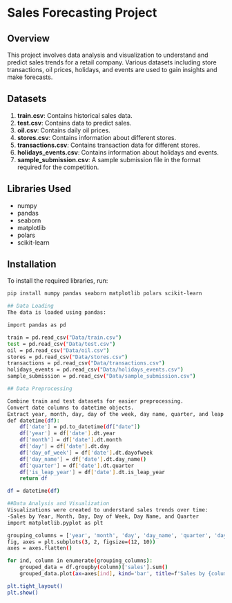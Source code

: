 # Sales Forecasting Project

## Overview

This project involves data analysis and visualization to understand and predict sales trends for a retail company. Various datasets including store transactions, oil prices, holidays, and events are used to gain insights and make forecasts.

## Datasets

1. **train.csv**: Contains historical sales data.
2. **test.csv**: Contains data to predict sales.
3. **oil.csv**: Contains daily oil prices.
4. **stores.csv**: Contains information about different stores.
5. **transactions.csv**: Contains transaction data for different stores.
6. **holidays_events.csv**: Contains information about holidays and events.
7. **sample_submission.csv**: A sample submission file in the format required for the competition.

## Libraries Used

- numpy
- pandas
- seaborn
- matplotlib
- polars
- scikit-learn

## Installation

To install the required libraries, run:

```bash
pip install numpy pandas seaborn matplotlib polars scikit-learn

## Data Loading
The data is loaded using pandas:

import pandas as pd

train = pd.read_csv("Data/train.csv")
test = pd.read_csv("Data/test.csv")
oil = pd.read_csv("Data/oil.csv")
stores = pd.read_csv("Data/stores.csv")
transactions = pd.read_csv("Data/transactions.csv")
holidays_events = pd.read_csv("Data/holidays_events.csv")
sample_submission = pd.read_csv("Data/sample_submission.csv")

## Data Preprocessing

Combine train and test datasets for easier preprocessing.
Convert date columns to datetime objects.
Extract year, month, day, day of the week, day name, quarter, and leap year information from date columns.
def datetime(df):
    df['date'] = pd.to_datetime(df["date"])
    df['year'] = df['date'].dt.year
    df['month'] = df['date'].dt.month
    df['day'] = df['date'].dt.day
    df['day_of_week'] = df['date'].dt.dayofweek
    df['day_name'] = df['date'].dt.day_name()
    df['quarter'] = df['date'].dt.quarter
    df['is_leap_year'] = df['date'].dt.is_leap_year
    return df

df = datetime(df)

##Data Analysis and Visualization
Visualizations were created to understand sales trends over time:
-Sales by Year, Month, Day, Day of Week, Day Name, and Quarter
import matplotlib.pyplot as plt

grouping_columns = ['year', 'month', 'day', 'day_name', 'quarter', 'day_of_week']
fig, axes = plt.subplots(3, 2, figsize=(12, 10))
axes = axes.flatten()

for ind, column in enumerate(grouping_columns):
    grouped_data = df.groupby(column)['sales'].sum()
    grouped_data.plot(ax=axes[ind], kind='bar', title=f'Sales by {column}')

plt.tight_layout()
plt.show()

